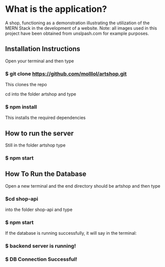 # What is the application?

A shop, functioning as a demonstration illustrating the utilization of the MERN Stack in the development of a website.
Note: all images used in this project have been obtained from unslpash.com for example purposes.

## Installation Instructions

Open your terminal and then type

### $ git clone https://github.com/molllol/artshop.git

This clones the repo

cd into the folder artshop and type

### $ npm install

This installs the required dependencies


## How to run the server

Still in the folder artshop type

### $ npm start


## How To Run the Database

Open a new terminal and  the end directory should be artshop and then type

### $cd  shop-api

into the folder shop-api and type

### $ npm start

If the database is running successfully, it will say in the terminal:

### $ backend server is running!
### $ DB Connection Successful!



